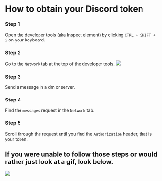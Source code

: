 # How to obtain your Discord token
### Step 1
Open the developer tools (aka Inspect element) by clicking `CTRL + SHIFT + i` on your keyboard.

### Step 2
Go to the `Network` tab at the top of the developer tools.
![](https://cdn.discordapp.com/attachments/962649486226767953/965972134432223262/1.gif)

### Step 3
Send a message in a dm or server.

### Step 4
Find the `messages` request in the `Network` tab.

### Step 5
Scroll through the request until you find the `Authorization` header, that is your token.

## If you were unable to follow those steps or would rather just look at a gif, look below.

![](https://cdn.discordapp.com/attachments/962649486226767953/965972134721626112/2.gif)
